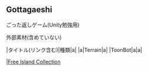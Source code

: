 ## Gottagaeshi
ごった返しゲーム(Unity勉強用)

外部素材(含めていない)

|タイトル(リンク含む)|種類|a|
|a|Terrain|a|
|ToonBot|a|a|



|[Free Island Collection](https://assetstore.unity.com/packages/3d/environments/landscapes/free-island-collection-104753)
